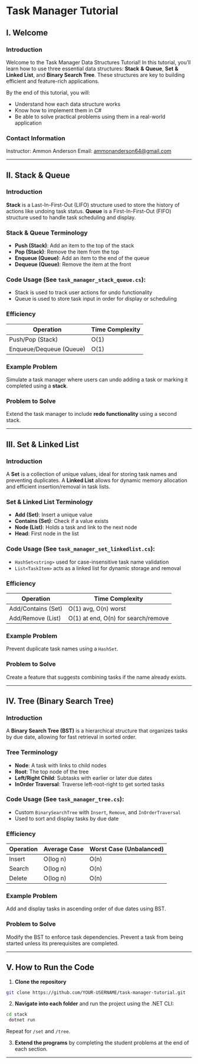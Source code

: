 # Task Manager Tutorial

## I. Welcome

### Introduction

Welcome to the Task Manager Data Structures Tutorial!
In this tutorial, you’ll learn how to use three essential data structures: **Stack** **&** **Queue**, **Set** **&** **Linked List**, and **Binary Search Tree**. These structures are key to building efficient and feature-rich applications.

By the end of this tutorial, you will:

* Understand how each data structure works
* Know how to implement them in C#
* Be able to solve practical problems using them in a real-world application

### Contact Information

Instructor: Ammon Anderson
Email: [ammonanderson64@gmail.com](mailto:ammonanderson64@gmail.com)

---

## II. Stack & Queue

### Introduction

**Stack** is a Last-In-First-Out (LIFO) structure used to store the history of actions like undoing task status.
**Queue** is a First-In-First-Out (FIFO) structure used to handle task scheduling and display.

### Stack & Queue Terminology

* **Push (Stack)**: Add an item to the top of the stack
* **Pop (Stack)**: Remove the item from the top
* **Enqueue (Queue)**: Add an item to the end of the queue
* **Dequeue (Queue)**: Remove the item at the front

### Code Usage (See `task_manager_stack_queue.cs`):

* Stack is used to track user actions for undo functionality
* Queue is used to store task input in order for display or scheduling

### Efficiency

| Operation               | Time Complexity |
| ----------------------- | --------------- |
| Push/Pop (Stack)        | O(1)            |
| Enqueue/Dequeue (Queue) | O(1)            |

### Example Problem

Simulate a task manager where users can undo adding a task or marking it completed using a **stack**.

### Problem to Solve

Extend the task manager to include **redo functionality** using a second stack.

---

## III. Set & Linked List

### Introduction

A **Set** is a collection of unique values, ideal for storing task names and preventing duplicates.
A **Linked List** allows for dynamic memory allocation and efficient insertion/removal in task lists.

### Set & Linked List Terminology

* **Add (Set)**: Insert a unique value
* **Contains (Set)**: Check if a value exists
* **Node (List)**: Holds a task and link to the next node
* **Head**: First node in the list

### Code Usage (See `task_manager_set_linkedlist.cs`):

* `HashSet<string>` used for case-insensitive task name validation
* `List<TaskItem>` acts as a linked list for dynamic storage and removal

### Efficiency

| Operation          | Time Complexity                     |
| ------------------ | ----------------------------------- |
| Add/Contains (Set) | O(1) avg, O(n) worst                |
| Add/Remove (List)  | O(1) at end, O(n) for search/remove |

### Example Problem

Prevent duplicate task names using a `HashSet`.

### Problem to Solve

Create a feature that suggests combining tasks if the name already exists.

---

## IV. Tree (Binary Search Tree)

### Introduction

A **Binary Search Tree (BST)** is a hierarchical structure that organizes tasks by due date, allowing for fast retrieval in sorted order.

### Tree Terminology

* **Node**: A task with links to child nodes
* **Root**: The top node of the tree
* **Left/Right Child**: Subtasks with earlier or later due dates
* **InOrder Traversal**: Traverse left-root-right to get sorted tasks

### Code Usage (See `task_manager_tree.cs`):

* Custom `BinarySearchTree` with `Insert`, `Remove`, and `InOrderTraversal`
* Used to sort and display tasks by due date

### Efficiency

| Operation | Average Case | Worst Case (Unbalanced) |
| --------- | ------------ | ----------------------- |
| Insert    | O(log n)     | O(n)                    |
| Search    | O(log n)     | O(n)                    |
| Delete    | O(log n)     | O(n)                    |

### Example Problem

Add and display tasks in ascending order of due dates using BST.

### Problem to Solve

Modify the BST to enforce task dependencies. Prevent a task from being started unless its prerequisites are completed.

---

## V. How to Run the Code

1. **Clone the repository**

```bash
git clone https://github.com/YOUR-USERNAME/task-manager-tutorial.git
```

2. **Navigate into each folder** and run the project using the .NET CLI:

```bash
cd stack
 dotnet run
```

Repeat for `/set` and `/tree`.

3. **Extend the programs** by completing the student problems at the end of each section.

---
